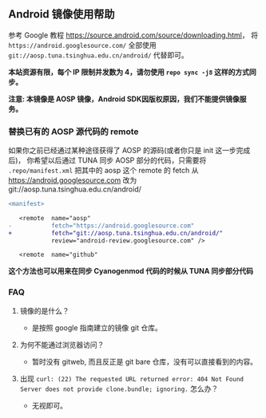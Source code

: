 ## Android 镜像使用帮助

参考 Google 教程 <https://source.android.com/source/downloading.html>，
将 `https://android.googlesource.com/` 全部使用 `git://aosp.tuna.tsinghua.edu.cn/android/` 代替即可。

**本站资源有限，每个 IP 限制并发数为 4，请勿使用 `repo sync -j8`
这样的方式同步。**

**注意: 本镜像是 AOSP 镜像，Android SDK因版权原因，我们不能提供镜像服务。**

### 替换已有的 AOSP 源代码的 remote

如果你之前已经通过某种途径获得了 AOSP 的源码(或者你只是 init 这一步完成后)，
你希望以后通过 TUNA 同步 AOSP 部分的代码，只需要将
`.repo/manifest.xml` 把其中的 aosp 这个 remote 的 fetch 从
https://android.googlesource.com 改为 git://aosp.tuna.tsinghua.edu.cn/android/
```diff
<manifest>

   <remote  name="aosp"
-           fetch="https://android.googlesource.com"
+           fetch="git://aosp.tuna.tsinghua.edu.cn/android/"
            review="android-review.googlesource.com" />

   <remote  name="github"
```

**这个方法也可以用来在同步 Cyanogenmod 代码的时候从 TUNA 同步部分代码**

### FAQ

1. 镜像的是什么？

   - 是按照 google 指南建立的镜像 git 仓库。

2. 为何不能通过浏览器访问？

   - 暂时没有 gitweb, 而且反正是 git bare 仓库，没有可以直接看到的内容。

3. 出现 `curl: (22) The requested URL returned error: 404 Not Found
Server does not provide clone.bundle; ignoring.` 怎么办？

   - 无视即可。

